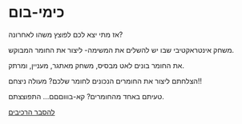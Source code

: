 # כימי-בום

אז מתי יצא לכם לפוצץ משהו לאחרונה?

משחק אינטראקטיבי שבו יש להשלים את המשימה- ליצור את החומר המבוקש.

את החומר בונים לאט מבסיס, משחק מאתגר, מעניין, ומרתק.

הצלחתם ליצור את החומרים הנכונים לחומר שלכם? מעולה ניצחם!!

טעיתם באחד מהחומרים? קא-בוווםםם... התפוצצתם.

[להסבר הרכיבים](https://github.com/game-devcourse/chimi-boom/blob/main/formal-elements.md)
